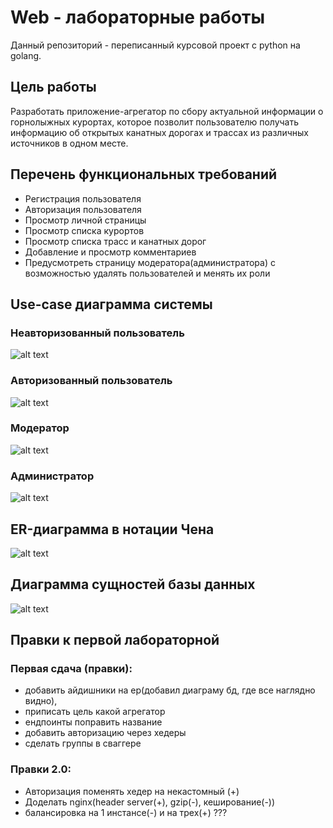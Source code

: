 # Web - лабораторные работы
Данный репозиторий - переписанный курсовой проект с python на golang. 

## Цель работы
Разработать приложение-агрегатор по сбору актуальной информации о горнолыжных курортах, которое позволит пользователю получать информацию об открытых канатных дорогах и трассах из различных источников в одном месте.

## Перечень функциональных требований
- Регистрация пользователя
- Авторизация пользователя
- Просмотр личной страницы
- Просмотр списка курортов
- Просмотр списка трасс и канатных дорог
- Добавление и просмотр комментариев
- Предусмотреть страницу модератора(администратора) с возможностью удалять пользователей и менять их роли

## Use-case диаграмма системы
### Неавторизованный пользователь
![alt text](https://sun9-63.userapi.com/impg/huY5Fi399LN0tPiDx_sKe5WnCtTtyY3lw9hGIw/xlwZHTpP-u0.jpg?size=1658x474&quality=96&sign=876a2e5bc1760217bd573b07caec9df1&type=album)
### Авторизованный пользователь
![alt text](https://sun9-74.userapi.com/impg/v1tVeGs-_mgXCtItvJU--ROSKdv1W3WUxbx6Ew/w1qwtd535zM.jpg?size=1650x500&quality=96&sign=666b07993232fd83d3031da0d9961206&type=album)
### Модератор
![alt text](https://sun9-52.userapi.com/impg/uwJUfM6MwRRlA-gQ9LtIlu38ZU94yehcTgD0CQ/moYRYc392VQ.jpg?size=1654x650&quality=96&sign=de87a133f01ac272cb8c41538e99fd7c&type=album)
### Администратор
![alt text](https://sun9-81.userapi.com/impg/X4Ld-dx4s9Zk6GiG8c2khzJFChQu3GuRior2hQ/cjIrNnC6Kes.jpg?size=1654x722&quality=96&sign=4f153b54ef739399ff52e5cfe3fe9b8d&type=album)

## ER-диаграмма в нотации Чена
![alt text](https://sun9-79.userapi.com/impg/2BjWL_lTw6KzKdKdZCz8KcedPJsmxqmk9UdbwA/HrXaSL_3w8c.jpg?size=1280x700&quality=96&sign=70183586dd968593d10a28aca95e98c8&type=album)
## Диаграмма сущностей базы данных
![alt text](https://sun9-8.userapi.com/impg/uaV0oW3o3B8zPjyEqur10IwlDVefewDabHy_vQ/Z3AwxLIsPU4.jpg?size=1030x1152&quality=96&sign=a00c4f4eb4aacd11d6a54911fa03fe56&type=album)
## Правки к первой лабораторной
### Первая сдача (правки):
+ добавить айдишники на ер(добавил диаграму бд, где все наглядно видно), 
+ приписать цель какой агрегатор 
+ ендпоинты поправить название
+ добавить авторизацию через хедеры
+ сделать группы в сваггере 

### Правки 2.0:
- Авторизация поменять хедер на некастомный (+)
- Доделать nginx(header server(+), gzip(-), кеширование(-))
- балансировка на 1 инстансе(-) и на трех(+) ???